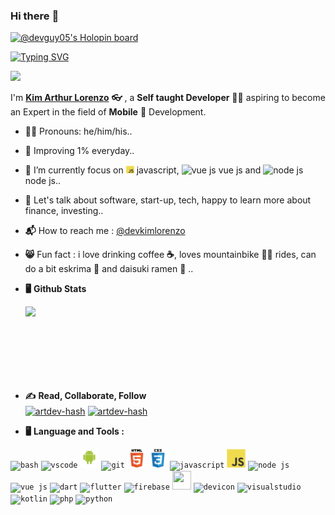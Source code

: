 ### **Hi there** **:wave:**

[![@devguy05's Holopin board](https://holopin.io/api/user/board?user=devguy05)](https://holopin.io/@devguy05)

[![Typing SVG](https://readme-typing-svg.demolab.com?font=Fira+Code&pause=1000&color=188AF7FF&width=435&lines=Developer;Curious%2C+Hungry%2C+Learner;Technology%2C+Finance%2C+Investing)](https://git.io/typing-svg)
<p align="left"><img src="https://komarev.com/ghpvc/?username=artdev-hashf&color=blue&style=flat-square&label=Profile Views"/></p>

I'm **[Kim Arthur Lorenzo](https://www.lorenzokimarthur.com/)** **:eyeglasses:** , a **Self taught Developer** :man_technologist: aspiring to become an Expert in the field of **Mobile** :iphone: Development. 
<br>

- **:man_technologist:** Pronouns: he/him/his.. 

- **:rocket:** Improving 1% everyday.. 

- **:seedling:** I’m currently focus on <img src="https://raw.githubusercontent.com/devicons/devicon/master/icons/javascript/javascript-original.svg" alt="javascript" width="13" height="12"/> javascript, <img src="https://www.vectorlogo.zone/logos/vuejs/vuejs-icon.svg" alt="vue js" width="13" height="12"/> vue js and <img src="https://www.vectorlogo.zone/logos/nodejs/nodejs-icon.svg" alt="node js" width="13" height="12"/> node js..

- **:speech_balloon:** Let's talk about software, start-up, tech, happy to learn more about finance, investing..

- **:mailbox_with_mail:** How to reach me : [@devkimlorenzo](https://twitter.com/devkimlorenzo)

- **:smile_cat:** Fun fact : i love drinking coffee **:coffee:**, loves mountainbike **:biking_man:** rides, can do a bit eskrima **:martial_arts_uniform:** and daisuki ramen **:ramen:** ..

 - **:desktop_computer:** **Github Stats** 
 

    <a href="https://github.com/anuraghazra/github-readme-stats" title="Go to Source">
      <img align="left" width=390 src="https://github-readme-stats.vercel.app/api?username=artdev-hash&show_icons=true&theme=ocean_dark&border_color=61dafb&hide_border=true" />
    </a>
<br><br><br><br><br><br><br>

  - **:writing_hand:** **Read, Collaborate, Follow**<br>
         <a href="https://dev.to/artdevhash" target="blank"><img align="center" src="https://cdn.jsdelivr.net/npm/simple-icons@3.0.1/icons/dev-dot-to.svg" alt="artdev-hash" height="30" width="40" /></a>  <a href="https://twitter.com/devkimlorenzo" target="blank"><img align="center" src="https://cdn.jsdelivr.net/npm/simple-icons@3.0.1/icons/twitter.svg" alt="artdev-hash" height="30" width="40" /></a>

- **:desktop_computer:** **Language and Tools :**

<code><img src="https://www.vectorlogo.zone/logos/gnu_bash/gnu_bash-icon.svg" alt="bash" width="40" height="40"/></code>
<code><img src="https://www.vectorlogo.zone/logos/visualstudio_code/visualstudio_code-icon.svg" alt="vscode" width="30" height="30"/></code>
<code><img src="https://raw.githubusercontent.com/devicons/devicon/master/icons/android/android-original-wordmark.svg" alt="android" width="30" height="30"/></code>
<code><img src="https://www.vectorlogo.zone/logos/git-scm/git-scm-icon.svg" alt="git" width="30" height="30"/></code>
<code><img src="https://raw.githubusercontent.com/devicons/devicon/master/icons/html5/html5-original-wordmark.svg" alt="html5" width="30" height="30"/></code>
<code><img src="https://raw.githubusercontent.com/devicons/devicon/master/icons/css3/css3-original-wordmark.svg" alt="css3" width="30" height="30"/></code>
<code><img src="https://www.vectorlogo.zone/logos/dotnet/dotnet-icon.svg" alt="javascript" width="30" height="30"/></code>
<code><img src="https://raw.githubusercontent.com/devicons/devicon/master/icons/javascript/javascript-original.svg" alt="javascript" width="30" height="30"/></code>
<code><img src="https://www.vectorlogo.zone/logos/nodejs/nodejs-icon.svg" alt="node js" width="30" height="30"/></code>
<code><img src="https://www.vectorlogo.zone/logos/vuejs/vuejs-icon.svg" alt="vue js" width="30" height="30"/></code>
<code><img src="https://www.vectorlogo.zone/logos/dartlang/dartlang-icon.svg" alt="dart" width="30" height="30"/></code>
<code><img src="https://www.vectorlogo.zone/logos/flutterio/flutterio-icon.svg" alt="flutter" width="30" height="30"/></code>
<code><img src="https://www.vectorlogo.zone/logos/firebase/firebase-icon.svg" alt="firebase" width="30" height="30"/></code>
<code><img src="https://raw.githubusercontent.com/artdev-hash/devicon/master/icons/wordpress/wordpress-plain.svg" width="30" height="30"></code>
<code><img src="https://raw.githubusercontent.com/artdev-hash/devicon/master/icons/devicon/devicon-original.svg" alt="devicon" width="30" height="30"></code>
<code><img src="https://raw.githubusercontent.com/artdev-hash/devicon/master/icons/visualstudio/visualstudio-plain.svg" alt="visualstudio" width="30" height="30"></code>
<code><img src="https://raw.githubusercontent.com/artdev-hash/devicon/master/icons/kotlin/kotlin-original.svg" alt="kotlin" width="30" height="30"></code>
<code><img src="https://raw.githubusercontent.com/artdev-hash/devicon/master/icons/php/php-original.svg" alt="php" width="30" height="30"></code>
<code><img src="https://raw.githubusercontent.com/artdev-hash/devicon/master/icons/python/python-original.svg" alt="python" width="30" height="30"></code>








<!--
**artdev-hash/artdev-hash** is a ✨ _special_ ✨ repository because its `README.md` (this file) appears on your GitHub profile.

Here are some ideas to get you started:
- 👯 I’m looking to collaborate on ...
- 🤔 I’m looking for help with ...
- 💬 Ask me about ...

-->
